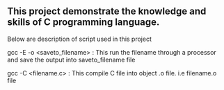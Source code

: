 ## This project demonstrate the knowledge and skills of C programming language.

Below are description of script used in  this project

gcc -E <filename> -o <saveto_filename>  : This run the filename through a processor and save the output into saveto_filename file

gcc -C <filename.c>  : This compile C file into object .o file. i.e filename.o file



